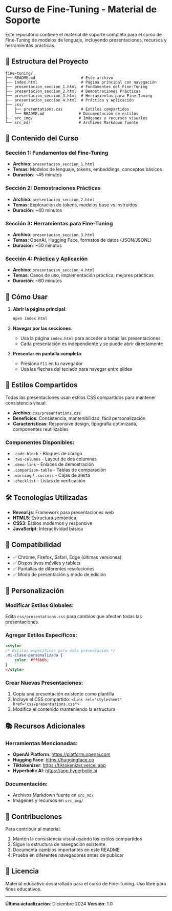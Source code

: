# Curso de Fine-Tuning - Material de Soporte

Este repositorio contiene el material de soporte completo para el curso de Fine-Tuning de modelos de lenguaje, incluyendo presentaciones, recursos y herramientas prácticas.

## 📁 Estructura del Proyecto

```
fine-tuning/
├── README.md                    # Este archivo
├── index.html                   # Página principal con navegación
├── presentacion_seccion_1.html  # Fundamentos del Fine-Tuning
├── presentacion_seccion_2.html  # Demostraciones Prácticas
├── presentacion_seccion_3.html  # Herramientas para Fine-Tuning
├── presentacion_seccion_4.html  # Práctica y Aplicación
├── css/
│   ├── presentations.css        # Estilos compartidos
│   └── README.md               # Documentación de estilos
├── src_img/                    # Imágenes y recursos visuales
└── src_md/                     # Archivos Markdown fuente
```

## 🎯 Contenido del Curso

### Sección 1: Fundamentos del Fine-Tuning
- **Archivo**: `presentacion_seccion_1.html`
- **Temas**: Modelos de lenguaje, tokens, embeddings, conceptos básicos
- **Duración**: ~45 minutos

### Sección 2: Demostraciones Prácticas
- **Archivo**: `presentacion_seccion_2.html`
- **Temas**: Exploración de tokens, modelos base vs instruidos
- **Duración**: ~40 minutos

### Sección 3: Herramientas para Fine-Tuning
- **Archivo**: `presentacion_seccion_3.html`
- **Temas**: OpenAI, Hugging Face, formatos de datos (JSON/JSONL)
- **Duración**: ~50 minutos

### Sección 4: Práctica y Aplicación
- **Archivo**: `presentacion_seccion_4.html`
- **Temas**: Casos de uso, implementación práctica, mejores prácticas
- **Duración**: ~60 minutos

## 🚀 Cómo Usar

1. **Abrir la página principal**:
   ```bash
   open index.html
   ```

2. **Navegar por las secciones**:
   - Usa la página `index.html` para acceder a todas las presentaciones
   - Cada presentación es independiente y se puede abrir directamente

3. **Presentar en pantalla completa**:
   - Presiona `F11` en tu navegador
   - Usa las flechas del teclado para navegar entre slides

## 🎨 Estilos Compartidos

Todas las presentaciones usan estilos CSS compartidos para mantener consistencia visual:

- **Archivo**: `css/presentations.css`
- **Beneficios**: Consistencia, mantenibilidad, fácil personalización
- **Características**: Responsive design, tipografía optimizada, componentes reutilizables

### Componentes Disponibles:
- `.code-block` - Bloques de código
- `.two-columns` - Layout de dos columnas
- `.demo-link` - Enlaces de demostración
- `.comparison-table` - Tablas de comparación
- `.warning` / `.success` - Cajas de alerta
- `.checklist` - Listas de verificación

## 🛠️ Tecnologías Utilizadas

- **Reveal.js**: Framework para presentaciones web
- **HTML5**: Estructura semántica
- **CSS3**: Estilos modernos y responsive
- **JavaScript**: Interactividad básica

## 📱 Compatibilidad

- ✅ Chrome, Firefox, Safari, Edge (últimas versiones)
- ✅ Dispositivos móviles y tablets
- ✅ Pantallas de diferentes resoluciones
- ✅ Modo de presentación y modo de edición

## 🔧 Personalización

### Modificar Estilos Globales:
Edita `css/presentations.css` para cambios que afecten todas las presentaciones.

### Agregar Estilos Específicos:
```html
<style>
/* Estilos específicos para esta presentación */
.mi-clase-personalizada {
    color: #ff6b6b;
}
</style>
```

### Crear Nuevas Presentaciones:
1. Copia una presentación existente como plantilla
2. Incluye el CSS compartido: `<link rel="stylesheet" href="css/presentations.css">`
3. Modifica el contenido manteniendo la estructura

## 📚 Recursos Adicionales

### Herramientas Mencionadas:
- **OpenAI Platform**: https://platform.openai.com
- **Hugging Face**: https://huggingface.co
- **Tiktokenizer**: https://tiktokenizer.vercel.app
- **Hyperbolic AI**: https://app.hyperbolic.ai

### Documentación:
- Archivos Markdown fuente en `src_md/`
- Imágenes y recursos en `src_img/`

## 🤝 Contribuciones

Para contribuir al material:

1. Mantén la consistencia visual usando los estilos compartidos
2. Sigue la estructura de navegación existente
3. Documenta cambios importantes en este README
4. Prueba en diferentes navegadores antes de publicar

## 📝 Licencia

Material educativo desarrollado para el curso de Fine-Tuning.
Uso libre para fines educativos.

---

**Última actualización**: Diciembre 2024
**Versión**: 1.0
